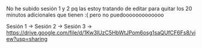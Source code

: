 No he subido sesión 1 y 2 pq las estoy tratando de editar para quitar los 20 minutos adicionales que tienen :( pero no puedooooooooooooo

Sesión 1 ->
Sesión 2 ->
Sesión 3 -> https://drive.google.com/file/d/1Kw3lUzC5HbWtJPom6osg1saQUfCF6Fs8/view?usp=sharing